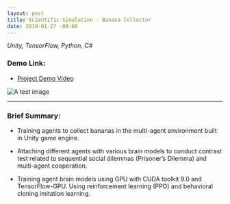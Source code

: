```yaml
---
layout: post
title: Scientific Simulation - Banana Collector
date: 2019-01-27 -08:00
---
```


*Unity, TensorFlow, Python, C#*

### Demo Link:
* [Project Demo Video](https://www.zhaozhao.name)

![A test image](YelpDemo.png)

---

### Brief Summary:  
  
* Training agents to collect bananas in the multi-agent environment built in Unity game engine. 

* Attaching different agents with various brain models to conduct contrast test related to sequential social dilemmas (Prisoner’s Dilemma) and multi-agent cooperation.

* Training agent brain models using GPU with CUDA toolkit 9.0 and TensorFlow-GPU. Using reinforcement learning (PPO) and behavioral cloning imitation learning.



